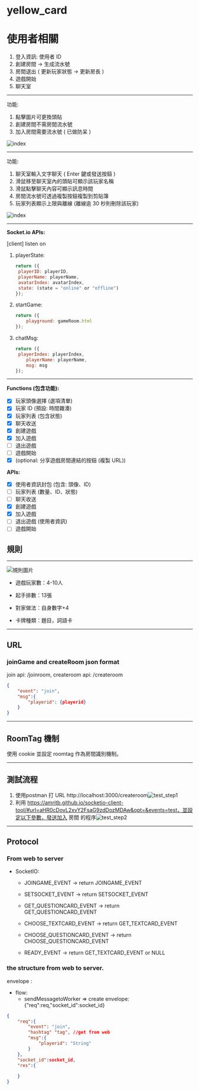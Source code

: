 # yellow_card

# **使用者相關**

1. 登入資訊: 使用者 ID
2. 創建房間 -> 生成流水號
3. 房間退出 ( 更新玩家狀態 -> 更新房長 )
4. 遊戲開始
5. 聊天室

---

功能:

1. 點擊圖片可更換頭貼
2. 創建房間不需房間流水號
3. 加入房間需要流水號 ( 已做防呆 )

![index](/readme_img/index.png)

---

功能:

1. 聊天室輸入文字聊天 ( Enter 鍵或發送按鈕 )
2. 滑鼠移至聊天室內的頭貼可顯示該玩家名稱
3. 滑鼠點擊聊天內容可顯示訊息時間
4. 房間流水號可透過複製按鈕複製到剪貼簿
5. 玩家列表顯示上限與離線 (離線逾 30 秒則刪除該玩家)

![index](/readme_img/waitingRoom.png)

---

**Socket.io APIs:**

[client] listen on

1. playerState: 

   ```javascript
   return ({
   	playerID: playerID,
   	playerName: playerName,
   	avatarIndex: avatarIndex,
   	state: (state = "online" or "offline")
   });
   ```

2. startGame:

   ```javascript
   return ({
       playground: gameRoom.html
   });
   ```

   

3. chatMsg:

   ```javascript
   return ({
   	playerIndex: playerIndex,
       playerName: playerName,
       msg: msg
   });
   ```

---

**Functions (包含功能):**

- [x] 玩家頭像選擇 (選項清單)
- [x] 玩家 ID (預設: 時間雜湊)
- [x] 玩家列表 (包含狀態)
- [x] 聊天收送
- [x] 創建遊戲
- [x] 加入遊戲
- [ ] 退出遊戲
- [ ] 遊戲開始
- [x] (optional: 分享遊戲房間連結的按鈕 (複製 URL))

**APIs:** 

- [x] 使用者資訊封包 (包含: 頭像、ID)
- [ ] 玩家列表 (數量、ID、狀態)
- [ ] 聊天收送
- [x] 創建遊戲
- [x] 加入遊戲
- [ ] 退出遊戲 (使用者資訊)
- [ ] 遊戲開始

## 規則

---

![規則圖片](https://pic.pimg.tw/punchboardgame/1530764674-610327665_n.jpg)

* 遊戲玩家數：4-10人

* 起手排數：13張

* 對家做法：自身數字+4

* 卡牌種類：題目，詞語卡

---

## URL

### joinGame  and createRoom json format 

join api: /joinroom, createroom api: /createroom

```json
{
	"event": "join",
	"msg":{
		"playerid": {playerid}
	}
}
```

---

## RoomTag 機制

使用 cookie 並設定 roomtag 作為房間識別機制。

---

## 測試流程

1. 使用postman 打 URL http://localhost:3000/createroom![test_step1](./readme_img/test_step1.png)
2. 利用 https://amritb.github.io/socketio-client-tool/#url=aHR0cDovL2xvY2FsaG9zdDozMDAw&opt=&events=test，並設定以下參數，發送加入 房間 的程序![test_step2](/readme_img/test_step2.png)

---

## Protocol

### From web to server

- SocketIO:

  - JOINGAME_EVENT -> return JOINGAME_EVENT 

  - SETSOCKET_EVENT -> return SETSOCKET_EVENT 

  - GET_QUESTIONCARD_EVENT -> return GET_QUESTIONCARD_EVENT

  - CHOOSE_TEXTCARD_EVENT -> return GET_TEXTCARD_EVENT

  - CHOOSE_QUESTIONCARD_EVENT -> return CHOOSE_QUESTIONCARD_EVENT

  - READY_EVENT -> return GET_TEXTCARD_EVENT or NULL

### the structure from web to server.
envelope :

* flow:
  * sendMessagetoWorker =>  create envelope:{"req":req,"socket_id":socket_id}

```json
{
    "req":{
        "event": "join",
        "hashtag" "tag", //get from web
        "msg":{
            "playerid": "String"
        }
    },
	"socket_id":socket_id,
	"res":{
        
    }
}
```